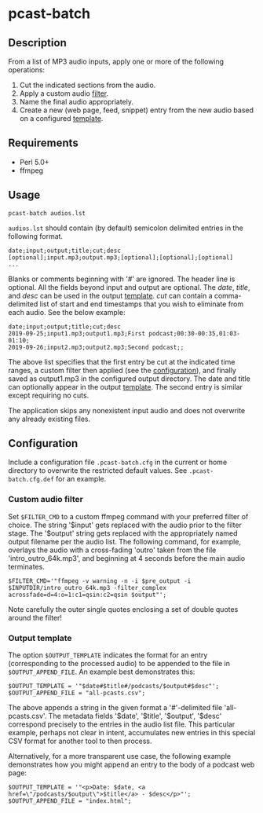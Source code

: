 # pcast-batch

## Description 

From a list of MP3 audio inputs, apply one or more of the following operations:

1. Cut the indicated sections from the audio.
1. Apply a custom audio [filter](#filter).
1. Name the final audio appropriately.
1. Create a new (web page, feed, snippet) entry from the new audio based on a configured [template](#template). 

## Requirements

- Perl 5.0+
- ffmpeg

## Usage

```
pcast-batch audios.lst
```

`audios.lst` should contain (by default) semicolon delimited entries in the following format.

```
date;input;output;title;cut;desc
[optional];input.mp3;output.mp3;[optional];[optional];[optional]
...
```

Blanks or comments beginning with '#' are ignored. The header line is optional. All the fields beyond input and output are optional. The *date*, *title*, and *desc* can be used in the output [template](#template). *cut* can contain a comma-delimited list of start and end timestamps that you wish to eliminate from each audio. See the below example:

```
date;input;output;title;cut;desc
2019-09-25;input1.mp3;output1.mp3;First podcast;00:30-00:35,01:03-01:10;
2019-09-26;input2.mp3;output2.mp3;Second podcast;;
```

The above list specifies that the first entry be cut at the indicated time ranges, a custom filter then applied (see the [configuration](#filter)), and finally saved as output1.mp3 in the configured output directory. The date and title can optionally appear in the output [template](#template). The second entry is similar except requiring no cuts.

The application skips any nonexistent input audio and does not overwrite any already existing files.

## Configuration

Include a configuration file `.pcast-batch.cfg` in the current or home directory to overwrite the restricted default values. See `.pcast-batch.cfg.def` for an example.

### Custom audio filter <a name="filter" />

Set `$FILTER_CMD` to a custom ffmpeg command with your preferred filter of choice. The string '\$input' gets replaced with the audio prior to the filter stage. The '\$output' string gets replaced with the appropriately named output filename per the audio list. The following command, for example, overlays the audio with a cross-fading 'outro' taken from the file 'intro\_outro\_64k.mp3', and beginning at 4 seconds before the main audio terminates.

```
$FILTER_CMD='"ffmpeg -v warning -n -i $pre_output -i $INPUTDIR/intro_outro_64k.mp3 -filter_complex acrossfade=d=4:o=1:c1=qsin:c2=qsin $output"';
```

Note carefully the outer single quotes enclosing a set of double quotes around the filter!

### Output template <a name="template" />

The option `$OUTPUT_TEMPLATE` indicates the format for an entry (corresponding to the processed audio) to be appended to the file in `$OUTPUT_APPEND_FILE`. An example best demonstrates this:

```
$OUTPUT_TEMPLATE = '"$date#$title#/podcasts/$output#$desc"';
$OUTPUT_APPEND_FILE = "all-pcasts.csv";
```

The above appends a string in the given format a '#'-delimited file 'all-pcasts.csv'. The metadata fields '\$date', '\$title', '\$output', '\$desc' correspond precisely to the entries in the audio list file. This particular example, perhaps not clear in intent, accumulates new entries in this special CSV format for another tool to then process. 

Alternatively, for a more transparent use case, the following example demonstrates how you might append an entry to the body of a podcast web page:

```
$OUTPUT_TEMPLATE = '"<p>Date: $date, <a href=\"/podcasts/$output\">$title</a> - $desc</p>"';
$OUTPUT_APPEND_FILE = "index.html";
```

